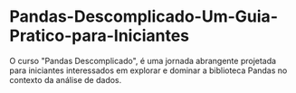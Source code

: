 # Pandas-Descomplicado-Um-Guia-Pratico-para-Iniciantes
O curso "Pandas Descomplicado", é uma jornada abrangente projetada para iniciantes interessados em explorar e dominar a biblioteca Pandas no contexto da análise de dados.

